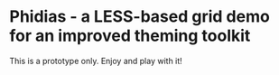# Phidias - a LESS-based grid demo for an improved theming toolkit

This is a prototype only. Enjoy and play with it!

